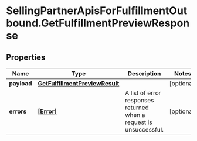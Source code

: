 # SellingPartnerApisForFulfillmentOutbound.GetFulfillmentPreviewResponse

## Properties

Name | Type | Description | Notes
------------ | ------------- | ------------- | -------------
**payload** | [**GetFulfillmentPreviewResult**](GetFulfillmentPreviewResult.md) |  | [optional] 
**errors** | [**[Error]**](Error.md) | A list of error responses returned when a request is unsuccessful. | [optional] 


